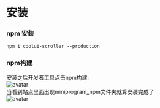 # 安装
### npm 安装
```
npm i coolui-scroller --production
```
### npm构建
安装之后开发者工具点击npm构建:<br/>
![avatar](https://raw.githubusercontent.com/wzs28150/coolui-scroller/web/images/set1.png)<br/>
当看到站点里面出现miniprogram_npm文件夹就算安装完成了<br/>
![avatar](https://raw.githubusercontent.com/wzs28150/coolui-scroller/web/images/set2.png)
